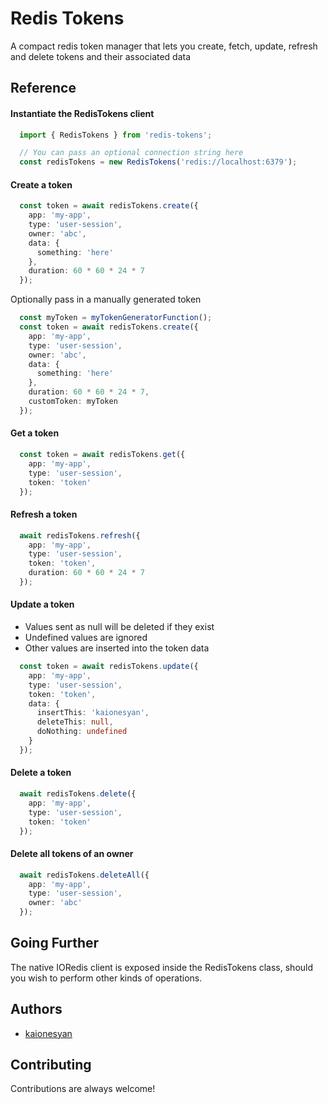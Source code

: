 
# Redis Tokens

A compact redis token manager that lets you create, fetch, update, refresh and delete tokens and their associated data


## Reference

#### Instantiate the RedisTokens client

```typescript
  import { RedisTokens } from 'redis-tokens';

  // You can pass an optional connection string here
  const redisTokens = new RedisTokens('redis://localhost:6379');
```

#### Create a token

```typescript
  const token = await redisTokens.create({
    app: 'my-app',
    type: 'user-session',
    owner: 'abc',
    data: {
      something: 'here'
    },
    duration: 60 * 60 * 24 * 7
  });
```

Optionally pass in a manually generated token

```typescript
  const myToken = myTokenGeneratorFunction();
  const token = await redisTokens.create({
    app: 'my-app',
    type: 'user-session',
    owner: 'abc',
    data: {
      something: 'here'
    },
    duration: 60 * 60 * 24 * 7,
    customToken: myToken
  });
```

#### Get a token

```typescript
  const token = await redisTokens.get({
    app: 'my-app',
    type: 'user-session',
    token: 'token'
  });
```

#### Refresh a token

```typescript
  await redisTokens.refresh({
    app: 'my-app',
    type: 'user-session',
    token: 'token',
    duration: 60 * 60 * 24 * 7
  });
```

#### Update a token

* Values sent as null will be deleted if they exist
* Undefined values are ignored
* Other values are inserted into the token data

```typescript
  const token = await redisTokens.update({
    app: 'my-app',
    type: 'user-session',
    token: 'token',
    data: {
      insertThis: 'kaionesyan',
      deleteThis: null,
      doNothing: undefined
    }
  });
```

#### Delete a token

```typescript
  await redisTokens.delete({
    app: 'my-app',
    type: 'user-session',
    token: 'token'
  });
```

#### Delete all tokens of an owner

```typescript
  await redisTokens.deleteAll({
    app: 'my-app',
    type: 'user-session',
    owner: 'abc'
  });
```
## Going Further

The native IORedis client is exposed inside the RedisTokens class, should you wish to perform other kinds of operations.


## Authors

- [kaionesyan](https://www.github.com/kaionesyan)


## Contributing

Contributions are always welcome!
